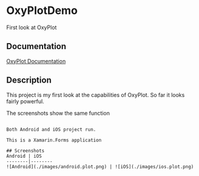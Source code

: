 # OxyPlotDemo
First look at OxyPlot

## Documentation
[OxyPlot Documentation](http://docs.oxyplot.org/en/latest/index.html)

## Description
This project is my first look at the capabilities of OxyPlot. So far it looks fairly powerful.

The screenshots show the same function 

```f(x) = sin(x)

Both Android and iOS project run.

This is a Xamarin.Forms application

## Screenshots
Android | iOS
--------|--------
![Android](./images/android.plot.png) | ![iOS](./images/ios.plot.png)
